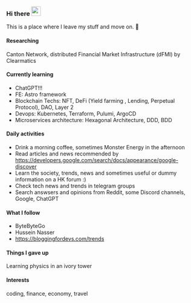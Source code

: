 ### Hi there <img src="https://media.giphy.com/media/hvRJCLFzcasrR4ia7z/giphy.gif" width="25px">
This is a place where I leave my stuff and move on. :rofl:  
#### Researching
Canton Network, distributed Financial Market Infrastructure (dFMI) by Clearmatics
#### Currently learning  
- ChatGPT!!!  
- FE: Astro framework  
- Blockchain Techs: NFT, DeFi (Yield farming , Lending, Perpetual Protocol), DAO, Layer 2  
- Devops: Kubernetes, Terraform, Pulumi, ArgoCD  
- Microservices architecture: Hexagonal Architecture, DDD, BDD  

#### Daily activities
- Drink a morning coffee, sometimes Monster Energy in the afternoon
- Read articles and news recommended by https://developers.google.com/search/docs/appearance/google-discover  
- Learn the society, trends, news and sometimes useful or dummy information on a HK forum :)
- Check tech news and trends in telegram groups
- Search answsers and opinions from Reddit, some Discord channels, Google, ChatGPT

#### What I follow
- ByteByteGo
- Hussein Nasser
- https://bloggingfordevs.com/trends

#### Things I gave up
Learning physics in an ivory tower

#### Interests
coding, finance, economy, travel

<!--
**Martin-Mok-Tin-Kui/Martin-Mok-Tin-Kui** is a ✨ _special_ ✨ repository because its `README.md` (this file) appears on your GitHub profile.

Here are some ideas to get you started:
Hi there 👋 
- 🔭 I’m currently working on ...
- 🌱 I’m currently learning ...
- 👯 I’m looking to collaborate on ...
- 🤔 I’m looking for help with ...
- 💬 Ask me about ...
- 📫 How to reach me: ...
- 😄 Pronouns: ...
- ⚡ Fun fact: ...
-->
<!-- ![Profile views](https://gpvc.arturio.dev/Martin-Mok-Tin-Kui) -->

